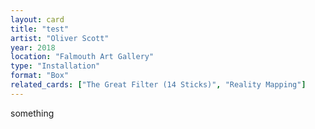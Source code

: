 ```yaml
---
layout: card
title: "test"
artist: "Oliver Scott"
year: 2018
location: "Falmouth Art Gallery"
type: "Installation"
format: "Box"
related_cards: ["The Great Filter (14 Sticks)", "Reality Mapping"]
---
```


something
